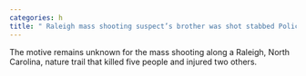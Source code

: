 ```yaml
---
categories: h
title: " Raleigh mass shooting suspect’s brother was shot stabbed Police"
---
```

The motive remains unknown for the mass shooting along a Raleigh, North Carolina, nature trail that killed five people and injured two others.